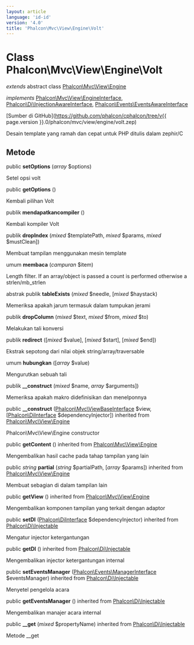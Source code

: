 ```yaml
---
layout: article
language: 'id-id'
version: '4.0'
title: 'Phalcon\Mvc\View\Engine\Volt'
---
```

# Class **Phalcon\Mvc\View\Engine\Volt**

*extends* abstract class [Phalcon\Mvc\View\Engine](Phalcon_Mvc_View_Engine)

*implements* [Phalcon\Mvc\View\EngineInterface](Phalcon_Mvc_View_EngineInterface), [Phalcon\Di\InjectionAwareInterface](Phalcon_Di_InjectionAwareInterface), [Phalcon\Events\EventsAwareInterface](Phalcon_Events_EventsAwareInterface)

[Sumber di GitHub](https://github.com/phalcon/cphalcon/tree/v{{ page.version }}.0/phalcon/mvc/view/engine/volt.zep)

Desain template yang ramah dan cepat untuk PHP ditulis dalam zephir/C

## Metode

public **setOptions** (*array* $options)

Setel opsi volt

public **getOptions** ()

Kembali pilihan Volt

publik **mendapatkancompiler** ()

Kembali kompiler Volt

publik **dropIndex** (*mixed* $templatePath, *mixed* $params, *mixed* $mustClean])

Membuat tampilan menggunakan mesin template

umum **membaca** (*campuran* $item)

Length filter. If an array/object is passed a count is performed otherwise a strlen/mb_strlen

abstrak publik **tableExists** (*mixed* $needle, [*mixed* $haystack)

Memeriksa apakah jarum termasuk dalam tumpukan jerami

publik **dropColumn** (*mixed* $text, *mixed* $from, *mixed* $to)

Melakukan tali konversi

publik **redirect** ([*mixed* $value], [*mixed* $start], [*mixed* $end])

Ekstrak sepotong dari nilai objek string/array/traversable

umum **hubungkan** ([*array* $value)

Mengurutkan sebuah tali

publik **__construct** (*mixed* $name, *array* $arguments])

Memeriksa apakah makro didefinisikan dan menelponnya

public **__construct** ([Phalcon\Mvc\ViewBaseInterface](Phalcon_Mvc_ViewBaseInterface) $view, [[Phalcon\DiInterface](Phalcon_DiInterface) $dependencyInjector]) inherited from [Phalcon\Mvc\View\Engine](Phalcon_Mvc_View_Engine)

Phalcon\Mvc\View\Engine constructor

public **getContent** () inherited from [Phalcon\Mvc\View\Engine](Phalcon_Mvc_View_Engine)

Mengembalikan hasil cache pada tahap tampilan yang lain

public *string* **partial** (*string* $partialPath, [*array* $params]) inherited from [Phalcon\Mvc\View\Engine](Phalcon_Mvc_View_Engine)

Membuat sebagian di dalam tampilan lain

public **getView** () inherited from [Phalcon\Mvc\View\Engine](Phalcon_Mvc_View_Engine)

Mengembalikan komponen tampilan yang terkait dengan adaptor

public **setDI** ([Phalcon\DiInterface](Phalcon_DiInterface) $dependencyInjector) inherited from [Phalcon\Di\Injectable](Phalcon_Di_Injectable)

Mengatur injector ketergantungan

public **getDI** () inherited from [Phalcon\Di\Injectable](Phalcon_Di_Injectable)

Mengembalikan injector ketergantungan internal

public **setEventsManager** ([Phalcon\Events\ManagerInterface](Phalcon_Events_ManagerInterface) $eventsManager) inherited from [Phalcon\Di\Injectable](Phalcon_Di_Injectable)

Menyetel pengelola acara

public **getEventsManager** () inherited from [Phalcon\Di\Injectable](Phalcon_Di_Injectable)

Mengembalikan manajer acara internal

public **__get** (*mixed* $propertyName) inherited from [Phalcon\Di\Injectable](Phalcon_Di_Injectable)

Metode __get